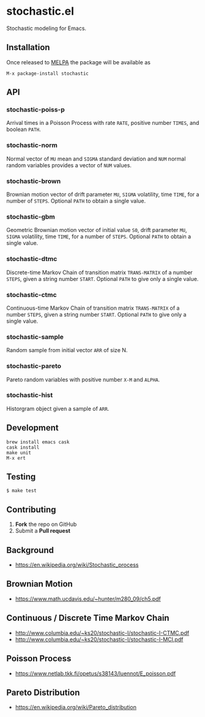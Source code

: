 # stochastic.el

Stochastic modeling for Emacs.

## Installation

Once released to [MELPA](https://melpa.org/) the package will be available as

    M-x package-install stochastic

## API

### stochastic-poiss-p
Arrival times in a Poisson Process with rate `RATE`, positive number `TIMES`, and boolean `PATH`.

### stochastic-norm
Normal vector of `MU` mean and `SIGMA` standard deviation and `NUM` normal random variables provides a vector of `NUM` values.

### stochastic-brown
Brownian motion vector of drift parameter `MU`, `SIGMA` volatility, time `TIME`, for a number of `STEPS`.  Optional `PATH` to obtain a single value.

### stochastic-gbm
Geometric Brownian motion vector of initial value `S0`, drift parameter `MU`, `SIGMA` volatility, time `TIME`, for a number of `STEPS`.  Optional `PATH` to obtain a single value.

### stochastic-dtmc
Discrete-time Markov Chain of transition matrix `TRANS-MATRIX` of a number `STEPS`, given a string number `START`.  Optional `PATH` to give only a single value.

### stochastic-ctmc
Continuous-time Markov Chain of transition matrix `TRANS-MATRIX` of a number `STEPS`, given a string number `START`.  Optional `PATH` to give only a single value.

### stochastic-sample
Random sample from initial vector `ARR` of size N.

### stochastic-pareto
Pareto random variables with positive number `X-M` and `ALPHA`.

### stochastic-hist
Historgram object given a sample of `ARR`.

## Development 

    brew install emacs cask
    cask install 
    make unit 
    M-x ert 
    
    
## Testing 

```
$ make test
```

## Contributing

 1. **Fork** the repo on GitHub
 2. Submit a **Pull request** 

## Background

- https://en.wikipedia.org/wiki/Stochastic_process

## Brownian Motion

- https://www.math.ucdavis.edu/~hunter/m280_09/ch5.pdf

## Continuous / Discrete Time Markov Chain

- http://www.columbia.edu/~ks20/stochastic-I/stochastic-I-CTMC.pdf
- http://www.columbia.edu/~ks20/stochastic-I/stochastic-I-MCI.pdf

## Poisson Process

- https://www.netlab.tkk.fi/opetus/s38143/luennot/E_poisson.pdf

## Pareto Distribution

- https://en.wikipedia.org/wiki/Pareto_distribution
